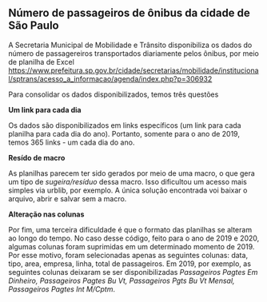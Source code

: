 ## Número de passageiros de ônibus da cidade de São Paulo ##

A Secretaria Municipal de Mobilidade e Trânsito disponibiliza os dados do número de passagereiros transportados diariamente pelos ônibus, por meio de planilha de Excel
https://www.prefeitura.sp.gov.br/cidade/secretarias/mobilidade/institucional/sptrans/acesso_a_informacao/agenda/index.php?p=306932

Para consolidar os dados disponibilizados, temos três questões

**Um link para cada dia**

Os dados são disponibilizados em links específicos (um link para cada planilha para cada dia do ano). Portanto, somente para o ano de 2019, temos 365 links - um cada dia do ano. 

**Resído de macro**

As planilhas parecem ter sido gerados por meio de uma macro, o que gera um tipo de _sugeira/resíduo_ dessa macro. Isso dificultou um acesso mais simples via urblib, por exemplo. A única solução encontrada voi baixar o arquivo, abrir e salvar sem a macro.

**Alteração nas colunas**

Por fim, uma terceira dificuldade é que o formato das planilhas se alteram ao longo do tempo. No caso desse código, feito para o ano de 2019 e 2020, algumas colunas foram suprimidas em um determinado momento de 2019. Por esse motivo, foram selecionadas apenas as seguintes colunas: data, tipo, area, empresa, linha, total de passageiros. Em 2019, por exemplo, as seguintes colunas deixaram se ser disponibilizadas _Passageiros Pagtes Em Dinheiro, Passageiros Pagtes Bu Vt, Passageiros Pgts Bu Vt Mensal, Passageiros Pagtes Int M/Cptm_.


